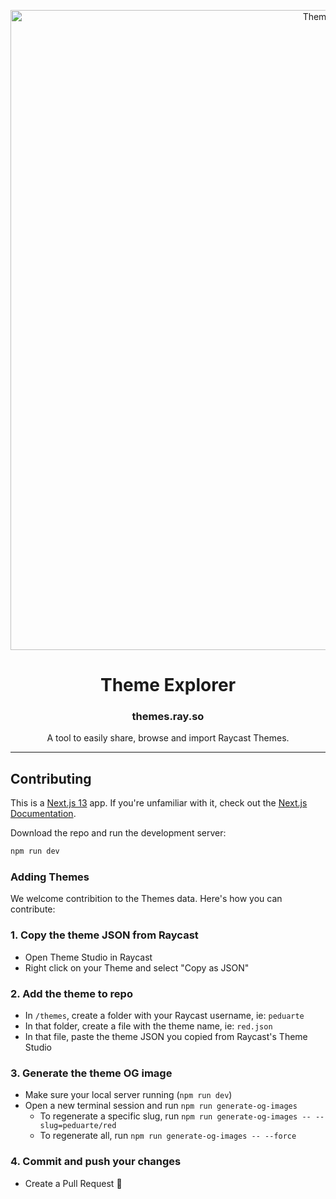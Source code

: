 <!-- TEXT_SECTION:header:START -->
<p align="center">
  <a href="https://themes.ray.so" target="_blank" rel="noopener noreferrer">
    <img width="1024" src="https://themes.ray.so/default-og-image.png" alt="Theme Explorer">
  </a> 
</p>
<h1 align="center">
  Theme Explorer
</h1>
<h3 align="center">
  themes.ray.so
</h3>
<p align="center">
  A tool to easily share, browse and import Raycast Themes.
</p>

<!-- TEXT_SECTION:header:END -->

---

## Contributing

This is a [Next.js 13](https://nextjs.org/) app. If you're unfamiliar with it, check out the [Next.js Documentation](https://nextjs.org/docs).

Download the repo and run the development server:

```bash
npm run dev
```

### Adding Themes

We welcome contribition to the Themes data. Here's how you can contribute:

### 1. Copy the theme JSON from Raycast

- Open Theme Studio in Raycast
- Right click on your Theme and select "Copy as JSON"

### 2. Add the theme to repo

- In `/themes`, create a folder with your Raycast username, ie: `peduarte`
- In that folder, create a file with the theme name, ie: `red.json`
- In that file, paste the theme JSON you copied from Raycast's Theme Studio

### 3. Generate the theme OG image

- Make sure your local server running (`npm run dev`)
- Open a new terminal session and run `npm run generate-og-images`
  - To regenerate a specific slug, run `npm run generate-og-images -- --slug=peduarte/red`
  - To regenerate all, run `npm run generate-og-images -- --force`

### 4. Commit and push your changes

- Create a Pull Request 🚀
